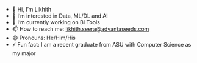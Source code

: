 - 👋 Hi, I’m Likhith
- 👀 I’m interested in Data, ML/DL and AI
- 🌱 I’m currently working on BI Tools
- 📫 How to reach me: likhith.seera@advantaseeds.com
- 😄 Pronouns: He/Him/His
- ⚡ Fun fact: I am a recent graduate from ASU with Computer Science as my major

<!---
likhithseera18/likhithseera18 is a ✨ special ✨ repository because its `README.md` (this file) appears on your GitHub profile.
You can click the Preview link to take a look at your changes.
--->
